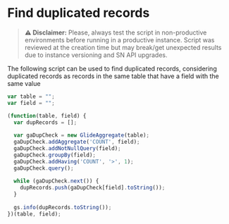 # Find duplicated records

> **⚠️ Disclaimer:** Please, always test the script in non-productive environments before running in a productive instance. Script was reviewed at the creation time but may break/get unexpected results due to instance versioning and SN API upgrades.

The following script can be used to find duplicated records, considering duplicated records as records in the same table that have a field with the same value

```js
var table = "";
var field = "";

(function(table, field) {
  var dupRecords = [];
  
  var gaDupCheck = new GlideAggregate(table);
  gaDupCheck.addAggregate('COUNT', field);
  gaDupCheck.addNotNullQuery(field);
  gaDupCheck.groupBy(field);
  gaDupCheck.addHaving('COUNT', '>', 1);
  gaDupCheck.query();
  
  while (gaDupCheck.next()) {
    dupRecords.push(gaDupCheck[field].toString());
  }
  
  gs.info(dupRecords.toString());
})(table, field);
```